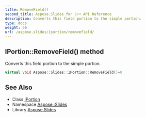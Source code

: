 ```yaml
---
title: RemoveField()
second_title: Aspose.Slides for C++ API Reference
description: Converts this field portion to the simple portion.
type: docs
weight: 66
url: /aspose.slides/iportion/removefield/
---
```

## IPortion::RemoveField() method


Converts this field portion to the simple portion.

```cpp
virtual void Aspose::Slides::IPortion::RemoveField()=0
```

## See Also

* Class [IPortion](../)
* Namespace [Aspose::Slides](../../)
* Library [Aspose.Slides](../../../)
